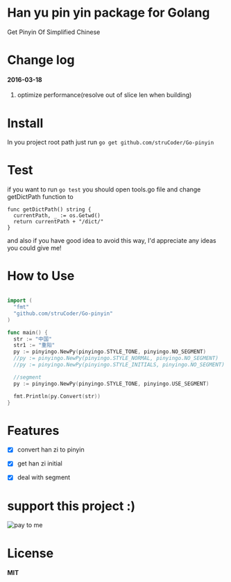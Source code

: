 Han yu pin yin package for Golang
==================================

Get Pinyin Of Simplified Chinese


Change log
============

#### 2016-03-18
1. optimize performance(resolve out of slice len when building)


Install
========

In you project root path just run `go get github.com/struCoder/Go-pinyin`


Test
====
if you want to run `go test` you should open tools.go file and change getDictPath function to
```golang
func getDictPath() string {
  currentPath, _ := os.Getwd()
  return currentPath + "/dict/"
}

```

and also if you have good idea to avoid this way, I'd appreciate any ideas you could give me!


How to Use
===========
```go

import (
  "fmt"
  "github.com/struCoder/Go-pinyin"
)

func main() {
  str := "中国"
  str1 := "重阳"
  py := pinyingo.NewPy(pinyingo.STYLE_TONE, pinyingo.NO_SEGMENT)       //string with tone        -> 中国: ["zhōng", "guó"]
  //py := pinyingo.NewPy(pinyingo.STYLE_NORMAL, pinyingo.NO_SEGMENT)   //string without tone     -> 中国: ["zhong", "guo"]
  //py := pinyingo.NewPy(pinyingo.STYLE_INITIALS, pinyingo.NO_SEGMENT) // get initials of string -> 中国: ["zh", "g"]

  //segment
  py := pinyingo.NewPy(pinyingo.STYLE_TONE, pinyingo.USE_SEGMENT)       //string with tone        -> 重阳: ["chóng", "yáng"]

  fmt.Println(py.Convert(str))
}

```

Features
====
-  [x] convert han zi to pinyin
-  [x] get han zi initial
-  [x] deal with segment


support this project :)
=======================
![pay to me](http://7xjbiz.com1.z0.glb.clouddn.com/me/cEKqrjQYK8xnzzsY)

License
========
#### MIT
